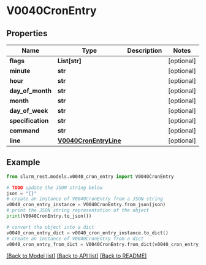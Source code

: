# V0040CronEntry


## Properties

Name | Type | Description | Notes
------------ | ------------- | ------------- | -------------
**flags** | **List[str]** |  | [optional] 
**minute** | **str** |  | [optional] 
**hour** | **str** |  | [optional] 
**day_of_month** | **str** |  | [optional] 
**month** | **str** |  | [optional] 
**day_of_week** | **str** |  | [optional] 
**specification** | **str** |  | [optional] 
**command** | **str** |  | [optional] 
**line** | [**V0040CronEntryLine**](V0040CronEntryLine.md) |  | [optional] 

## Example

```python
from slurm_rest.models.v0040_cron_entry import V0040CronEntry

# TODO update the JSON string below
json = "{}"
# create an instance of V0040CronEntry from a JSON string
v0040_cron_entry_instance = V0040CronEntry.from_json(json)
# print the JSON string representation of the object
print(V0040CronEntry.to_json())

# convert the object into a dict
v0040_cron_entry_dict = v0040_cron_entry_instance.to_dict()
# create an instance of V0040CronEntry from a dict
v0040_cron_entry_from_dict = V0040CronEntry.from_dict(v0040_cron_entry_dict)
```
[[Back to Model list]](../README.md#documentation-for-models) [[Back to API list]](../README.md#documentation-for-api-endpoints) [[Back to README]](../README.md)


